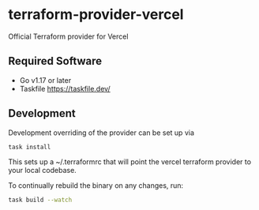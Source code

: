 # terraform-provider-vercel

Official Terraform provider for Vercel

## Required Software

* Go v1.17 or later
* Taskfile https://taskfile.dev/

## Development

Development overriding of the provider can be set up via
```bash
task install
```

This sets up a ~/.terraformrc that will point the vercel terraform provider to your local codebase.

To continually rebuild the binary on any changes, run:
```bash
task build --watch
```
